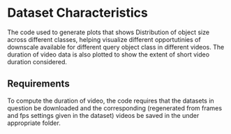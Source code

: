 # Dataset Characteristics

The code used to generate plots that shows Distribution of object size across different classes, helping visualize different opportutinies of downscale available for different query object class in different videos. The duration of video data is also plotted to show the extent of short video duration considered.

## Requirements
To compute the duration of video, the code requires that the datasets in question be downloaded and the corresponding (regenerated from frames and fps settings given in the dataset) videos be saved in the under appropriate folder.

